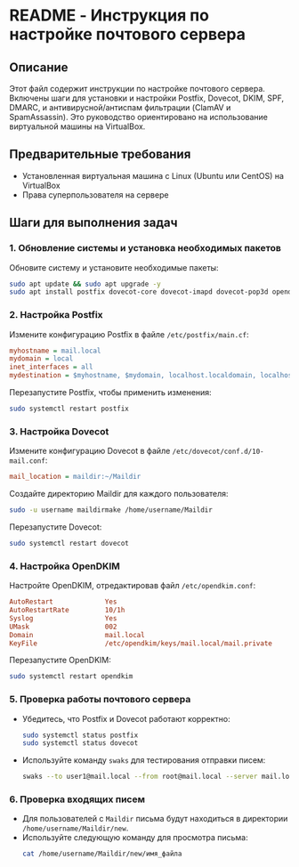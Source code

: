 # README - Инструкция по настройке почтового сервера

## Описание
Этот файл содержит инструкции по настройке почтового сервера. Включены шаги для установки и настройки Postfix, Dovecot, DKIM, SPF, DMARC, и антивирусной/антиспам фильтрации (ClamAV и SpamAssassin). Это руководство ориентировано на использование виртуальной машины на VirtualBox.

## Предварительные требования
- Установленная виртуальная машина с Linux (Ubuntu или CentOS) на VirtualBox
- Права суперпользователя на сервере

## Шаги для выполнения задач

### 1. Обновление системы и установка необходимых пакетов

Обновите систему и установите необходимые пакеты:

```bash
sudo apt update && sudo apt upgrade -y
sudo apt install postfix dovecot-core dovecot-imapd dovecot-pop3d opendkim opendkim-tools spamassassin clamav-daemon -y
```

### 2. Настройка Postfix

Измените конфигурацию Postfix в файле `/etc/postfix/main.cf`:

```ini
myhostname = mail.local
mydomain = local
inet_interfaces = all
mydestination = $myhostname, $mydomain, localhost.localdomain, localhost
```

Перезапустите Postfix, чтобы применить изменения:

```bash
sudo systemctl restart postfix
```

### 3. Настройка Dovecot

Измените конфигурацию Dovecot в файле `/etc/dovecot/conf.d/10-mail.conf`:

```ini
mail_location = maildir:~/Maildir
```

Создайте директорию Maildir для каждого пользователя:

```bash
sudo -u username maildirmake /home/username/Maildir
```

Перезапустите Dovecot:

```bash
sudo systemctl restart dovecot
```

### 4. Настройка OpenDKIM

Настройте OpenDKIM, отредактировав файл `/etc/opendkim.conf`:

```ini
AutoRestart             Yes
AutoRestartRate         10/1h
Syslog                  Yes
UMask                   002
Domain                  mail.local
KeyFile                 /etc/opendkim/keys/mail.local/mail.private
```

Перезапустите OpenDKIM:

```bash
sudo systemctl restart opendkim
```

### 5. Проверка работы почтового сервера

- Убедитесь, что Postfix и Dovecot работают корректно:
  ```bash
  sudo systemctl status postfix
  sudo systemctl status dovecot
  ```
- Используйте команду `swaks` для тестирования отправки писем:
  ```bash
  swaks --to user1@mail.local --from root@mail.local --server mail.local
  ```

### 6. Проверка входящих писем

- Для пользователей с `Maildir` письма будут находиться в директории `/home/username/Maildir/new`.
- Используйте следующую команду для просмотра письма:
  ```bash
  cat /home/username/Maildir/new/имя_файла
  ```
